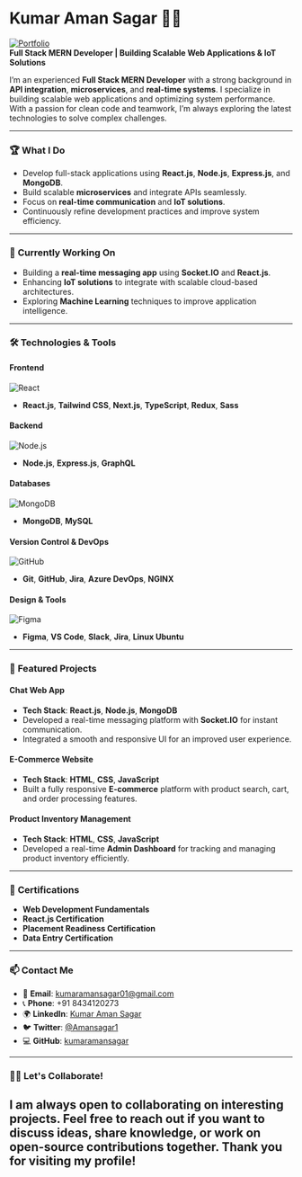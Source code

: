 # Kumar Aman Sagar 👨‍💻
[![Portfolio](https://img.shields.io/badge/Portfolio-Available-brightgreen)](https://www.johndoe.com)  
**Full Stack MERN Developer | Building Scalable Web Applications & IoT Solutions**

I’m an experienced **Full Stack MERN Developer** with a strong background in **API integration**, **microservices**, and **real-time systems**. I specialize in building scalable web applications and optimizing system performance. With a passion for clean code and teamwork, I’m always exploring the latest technologies to solve complex challenges.

---

### 🏆 **What I Do**

- Develop full-stack applications using **React.js**, **Node.js**, **Express.js**, and **MongoDB**.
- Build scalable **microservices** and integrate APIs seamlessly.
- Focus on **real-time communication** and **IoT solutions**.
- Continuously refine development practices and improve system efficiency.

---

### 🌱 **Currently Working On**

- Building a **real-time messaging app** using **Socket.IO** and **React.js**.
- Enhancing **IoT solutions** to integrate with scalable cloud-based architectures.
- Exploring **Machine Learning** techniques to improve application intelligence.
---

### 🛠️ **Technologies & Tools**

#### **Frontend**  
![React](https://img.shields.io/badge/React-61DAFB?logo=react&logoColor=white)  
- **React.js**, **Tailwind CSS**, **Next.js**, **TypeScript**, **Redux**, **Sass**

#### **Backend**  
![Node.js](https://img.shields.io/badge/Node.js-339933?logo=node.js&logoColor=white)  
- **Node.js**, **Express.js**, **GraphQL**

#### **Databases**  
![MongoDB](https://img.shields.io/badge/MongoDB-47A248?logo=mongodb&logoColor=white)  
- **MongoDB**, **MySQL**

#### **Version Control & DevOps**  
![GitHub](https://img.shields.io/badge/GitHub-181717?logo=github&logoColor=white)  
- **Git**, **GitHub**, **Jira**, **Azure DevOps**, **NGINX**

#### **Design & Tools**  
![Figma](https://img.shields.io/badge/Figma-F24E1E?logo=figma&logoColor=white)  
- **Figma**, **VS Code**, **Slack**, **Jira**, **Linux Ubuntu**

---

### 🚀 **Featured Projects**

#### **Chat Web App**
- **Tech Stack**: **React.js**, **Node.js**, **MongoDB**
- Developed a real-time messaging platform with **Socket.IO** for instant communication.
- Integrated a smooth and responsive UI for an improved user experience.

#### **E-Commerce Website**
- **Tech Stack**: **HTML**, **CSS**, **JavaScript**
- Built a fully responsive **E-commerce** platform with product search, cart, and order processing features.

#### **Product Inventory Management**
- **Tech Stack**: **HTML**, **CSS**, **JavaScript**
- Developed a real-time **Admin Dashboard** for tracking and managing product inventory efficiently.

---
### 🏅 **Certifications**

- **Web Development Fundamentals**
- **React.js Certification**
- **Placement Readiness Certification**
- **Data Entry Certification**

---

### 📫 **Contact Me**

- 📧 **Email**: [kumaramansagar01@gmail.com](mailto:kumaramansagar01@gmail.com)
- 📞 **Phone**: +91 8434120273
- 🌍 **LinkedIn**: [Kumar Aman Sagar](https://www.linkedin.com/in/kumaramansagar)
- 🐦 **Twitter**: [@Amansagar1](https://twitter.com/Amansagar1)
- 💻 **GitHub**: [kumaramansagar](https://github.com/kumaramansagar)
---

### 🧑‍💻 **Let's Collaborate!**
I am always open to collaborating on interesting projects. Feel free to reach out if you want to discuss ideas, share knowledge, or work on open-source contributions together. Thank you for visiting my profile!
---
